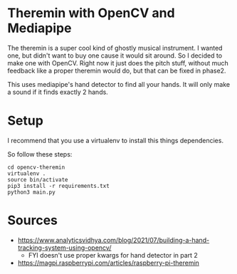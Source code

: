 # Theremin with OpenCV and Mediapipe

The theremin is a super cool kind of ghostly musical instrument. 
I wanted one, but didn't want to buy one cause it would sit around. So I decided to make one with
OpenCV. Right now it just does the pitch stuff, without much feedback like a proper theremin would
do, but that can be fixed in phase2.

This uses mediapipe's hand detector to find all your hands. It will only make a sound if it finds
exactly 2 hands.



# Setup

I recommend that you use a virtualenv to install this things dependencies.

So follow these steps:


```
cd opencv-theremin
virtualenv .
source bin/activate
pip3 install -r requirements.txt
python3 main.py
```


# Sources
* https://www.analyticsvidhya.com/blog/2021/07/building-a-hand-tracking-system-using-opencv/
    * FYI doesn't use proper kwargs for hand detector in part 2
* https://magpi.raspberrypi.com/articles/raspberry-pi-theremin